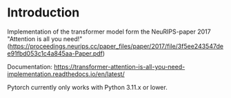 # Introduction
Implementation of the transformer model form the NeuRIPS-paper 2017 
"Attention is all you need!" 
(https://proceedings.neurips.cc/paper_files/paper/2017/file/3f5ee243547dee91fbd053c1c4a845aa-Paper.pdf)

Documentation:
https://transformer-attention-is-all-you-need-implementation.readthedocs.io/en/latest/

Pytorch currently only works with Python 3.11.x or lower.






